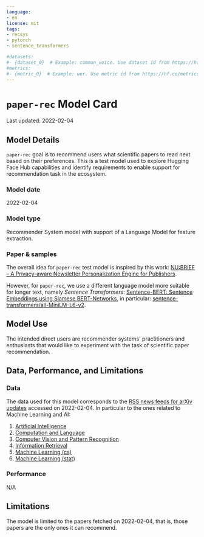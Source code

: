 ```yaml
---
language:
- en
license: mit
tags:
- recsys
- pytorch
- sentence_transformers

#datasets:
#- {dataset_0}  # Example: common_voice. Use dataset id from https://hf.co/datasets
#metrics:
#- {metric_0}  # Example: wer. Use metric id from https://hf.co/metrics
---
```


# `paper-rec` Model Card

Last updated: 2022-02-04

## Model Details
`paper-rec` goal is to recommend users what scientific papers to read next based on their preferences. This is a test model used to explore Hugging Face Hub capabilities and identify requirements to enable support for recommendation task in the ecosystem. 

### Model date
2022-02-04

### Model type
Recommender System model with support of a Language Model for feature extraction.

### Paper & samples
The overall idea for `paper-rec` test model is inspired by this work: [NU:BRIEF – A Privacy-aware Newsletter Personalization Engine for Publishers](https://arxiv.org/abs/2109.03955).

However, for `paper-rec`, we use a different language model more suitable for longer text, namely *Sentence Transformers*: [Sentence-BERT: Sentence Embeddings using Siamese BERT-Networks](https://arxiv.org/abs/1908.10084), in particular: [sentence-transformers/all-MiniLM-L6-v2](https://huggingface.co/sentence-transformers/all-MiniLM-L6-v2).

## Model Use
The intended direct users are recommender systems' practitioners and enthusiasts that would like to experiment with the task of scientific paper recommendation.

## Data, Performance, and Limitations
### Data 
The data used for this model corresponds to the [RSS news feeds for arXiv updates](https://arxiv.org/help/rss) accessed on 2022-02-04. In particular to the ones related to Machine Learning and AI:

1. [Artificial Intelligence](http://arxiv.org/rss/cs.AI)
1. [Computation and Language](http://arxiv.org/rss/cs.CL)
1. [Computer Vision and Pattern Recognition](http://arxiv.org/rss/cs.CV)
1. [Information Retrieval](http://arxiv.org/rss/cs.IR)
1. [Machine Learning (cs)](http://arxiv.org/rss/cs.LG)
1. [Machine Learning (stat)](http://arxiv.org/rss/stat.ML)

### Performance 
N/A

## Limitations
The model is limited to the papers fetched on 2022-02-04, that is, those papers are the only ones it can recommend.


